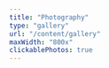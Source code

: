 ```yaml
---
title: "Photography"
type: "gallery"
url: "/content/gallery"
maxWidth: "800x"
clickablePhotos: true
---
```



